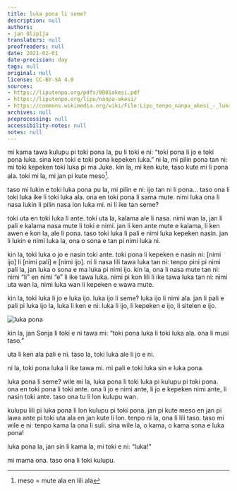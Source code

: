 ```yaml
---
title: luka pona li seme?
description: null
authors:
- jan Olipija
translators: null
proofreaders: null
date: 2021-02-01
date-precision: day
tags: null
original: null
license: CC-BY-SA 4.0
sources:
- https://liputenpo.org/pdfs/0001akesi.pdf
- https://liputenpo.org/lipu/nanpa-akesi/
- https://commons.wikimedia.org/wiki/File:Lipu_tenpo_nanpa_akesi_-_luka_pona.png
archives: null
preprocessing: null
accessibility-notes: null
notes: null
---
```


mi kama tawa kulupu pi toki pona la, pu li toki e ni: “toki pona li jo e toki pona luka. sina ken toki e toki pona kepeken luka.” ni la, mi pilin pona tan ni: mi toki kepeken toki luka pi ma Juke. kin la, mi ken kute, taso kute mi li pona ala. toki mi la, mi jan pi kute meso[^1].

taso mi lukin e toki luka pona pu la, mi pilin e ni: ijo tan ni li pona… taso ona li toki luka ike li toki luka ala. ona en toki pona li sama mute. nimi luka ona li nasa lukin li pilin nasa lon luka mi. ni li ike tan seme?

toki uta en toki luka li ante. toki uta la, kalama ale li nasa. nimi wan la, jan li pali e kalama nasa mute li toki e nimi. jan li ken ante mute e kalama, li ken awen e kon la, ale li pona. taso toki luka li pali e nimi luka kepeken nasin. jan li lukin e nimi luka la, ona o sona e tan pi nimi luka ni.

kin la, toki luka o jo e nasin toki ante. toki pona li kepeken e nasin ni: [nimi ijo] li [nimi pali] e [nimi ijo]. ni li nasa lili tawa luka tan ni: tenpo pini pi nimi pali la, jan luka o sona e ma luka pi nimi ijo. kin la, ona li nasa mute tan ni: nimi “li” en nimi “e” li ike tawa luka. nimi pi kon lili li ike tawa luka tan ni: nimi uta wan la, nimi luka wan li kepeken e wawa mute.

kin la, toki luka li jo e luka ijo. luka ijo li seme? luka ijo li nimi ala. jan li pali e pali pi luka ijo la, luka li ken e ni: luka li ijo, li kepeken e ijo, li sitelen e ijo.

![luka pona](https://upload.wikimedia.org/wikipedia/commons/9/9a/Lipu_tenpo_nanpa_akesi_-_luka_pona.png)

kin la, jan Sonja li toki e ni tawa mi: “toki pona luka li toki luka ala. ona li musi taso.”

uta li ken ala pali e ni. taso la, toki luka ale li jo e ni.

ni la, toki pona luka li ike tawa mi. mi pali e toki luka sin e luka pona.

luka pona li seme? wile mi la, luka pona li toki luka pi kulupu pi toki pona. ona en toki pona li toki ante. ona li jo e nimi ante, li jo e kepeken nimi ante, li nasin toki ante. taso ona tu li lon kulupu wan.

kulupu lili pi luka pona li lon kulupu pi toki pona. jan pi kute meso en jan pi lawa ante pi toki uta ala en jan kute li lon. tenpo ni la, ona li lili taso. taso mi wile e ni: tenpo kama la ona li suli. sina wile la, o kama, o kama sona e luka pona!

luka pona la, jan sin li kama la, mi toki e ni: “luka!”

mi mama ona. taso ona li toki kulupu.

[^1]: meso = mute ala en lili ala